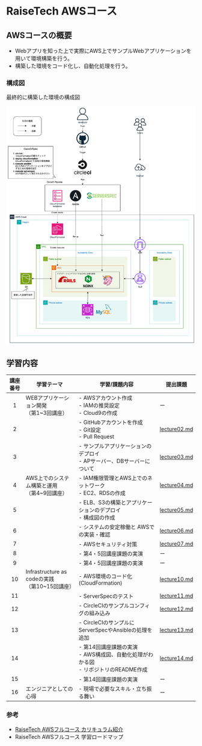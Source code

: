 # RaiseTech AWSコース

## AWSコースの概要
* Webアプリを知った上で実際にAWS上でサンプルWebアプリケーションを用いて環境構築を行う。
* 構築した環境をコード化し、自動化処理を行う。

### 構成図
最終的に構築した環境の構成図

![AWS最終構成図](./lecture14/lecture14-images/lecture14-drawio.png)

## 学習内容
|講座番号|学習テーマ|学習/課題内容|提出課題|
|:---:|---|---|---|
|1|WEBアプリケーション開発<br>（第1~3回講座）|- AWSアカウント作成<br>- IAMの推奨設定<br>- Cloud9の作成|ー|
|2||- GitHubアカウントを作成<br>- Git設定<br>- Pull Request|[lecture02.md](./lecture02.md)|
|3||- サンプルアプリケーションのデプロイ<br>- APサーバー、DBサーバーについて|[lecture03.md](./lecture03.md)|
|4|AWS上でのシステム構築と運用<br>（第4~9回講座）|- IAM権限管理とAWS上でのネットワーク<br>- EC2、RDSの作成|[lecture04.md](./lecture04.md)|
|5||- ELB、S3の構築とアプリケーションのデプロイ<br>- 構成図の作成|[lecture05.md](./lecture05.md)|
|6||- システムの安定稼働と AWSでの実装・確認|[lecture06.md](./lecture06.md)|
|7||- AWSセキュリティ対策|[lecture07.md](./lecture07.md)|
|8||- 第4・5回講座課題の実演|ー|
|9||- 第4・5回講座課題の実演|ー|
|10|Infrastructure as codeの実践<br>（第10~15回講座）|- AWS環境のコード化(CloudFormation)|[lecture10.md](./lecture10/lecture10.md)|
|11||- ServerSpecのテスト|[lecture11.md](./lecture11/lecture11.md)|
|12||- CircleCIのサンプルコンフィグの組み込み|[lecture12.md](./lecture12/lecture12.md)|
|13||- CircleCIのサンプルにServerSpecやAnsibleの処理を追加|[lecture13.md](./lecture13/lecture13.md)|
|14||- 第14回講座課題の実演<br>- AWS構成図、自動化処理がわかる図<br>- リポジトリのREADME作成|[lecture14.md](./lecture14.md)|
|15||- 第14回講座課題の実演|ー|
|16|エンジニアとしての心得|- 現場で必要なスキル・立ち振る舞い|ー|

### 参考
* [RaiseTech AWSフルコース カリキュラム紹介](https://raise-tech.net/courses-lp/aws-full-course?ct_89cd25b6o967co04=1.1.365.Cd6GjEkEHTKgyHCK.365.Ct1-k4a0PTX7ImIO.C96GjEkEHTKgyHCK.null&cats_direct=true&catsConversionApi=true#:~:text=%E3%81%97%E3%81%A6%E3%81%84%E3%81%BE%E3%81%99%E3%80%82-,%E3%82%AB%E3%83%AA%E3%82%AD%E3%83%A5%E3%83%A9%E3%83%A0%E7%B4%B9%E4%BB%8B,-Web%E3%82%A2%E3%83%97%E3%83%AA%E3%82%92)
* RaiseTech AWSフルコース 学習ロードマップ
